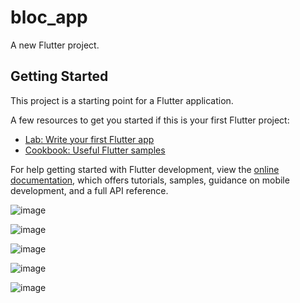 # bloc_app

A new Flutter project.

## Getting Started

This project is a starting point for a Flutter application.

A few resources to get you started if this is your first Flutter project:

- [Lab: Write your first Flutter app](https://docs.flutter.dev/get-started/codelab)
- [Cookbook: Useful Flutter samples](https://docs.flutter.dev/cookbook)

For help getting started with Flutter development, view the
[online documentation](https://docs.flutter.dev/), which offers tutorials,
samples, guidance on mobile development, and a full API reference.




![image](https://github.com/user-attachments/assets/6afea615-d0fd-43dc-847e-dc7cb981d857)






![image](https://github.com/user-attachments/assets/5d147dc0-3ee3-41ef-801f-ccdcb80038ec)






![image](https://github.com/user-attachments/assets/112337e7-70a0-44c0-8cb6-56d3792d0281)





![image](https://github.com/user-attachments/assets/23c4c095-1388-486c-baf6-eef8c5c28595)







![image](https://github.com/user-attachments/assets/3f56a23e-25b3-4860-9f74-8b32e6296c0a)
